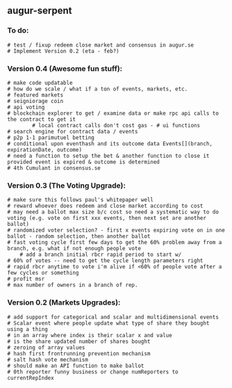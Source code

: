 augur-serpent
-------------

### To do:
	# test / fixup redeem close market and consensus in augur.se
	# Implement Version 0.2 (eta - feb?)

### Version 0.4 (Awesome fun stuff):
	# make code updatable 
	# how do we scale / what if a ton of events, markets, etc.
	# featured markets
	# seigniorage coin
	# api voting
	# blockchain explorer to get / examine data or make rpc api calls to the contract to get it
			# local contract calls don't cost gas - # ui functions
	# search engine for contract data / events
	# p2p 1-1 parimutuel betting
	# conditional upon eventhash and its outcome data Events[](branch, expirationDate, outcome)
	# need a function to setup the bet & another function to close it provided event is expired & outcome is determined
	# 4th Cumulant in consensus.se

### Version 0.3 (The Voting Upgrade):
	# make sure this follows paul's whitepaper well
	# reward whoever does redeem and close market according to cost
	# may need a ballot max size b/c cost so need a systematic way to do voting (e.g. vote on first xxx events, then next set are another ballot)
	# randomized voter selection? - first x events expiring vote on in one ballot - random selection, then another ballot
	# fast voting cycle first few days to get the 60% problem away from a branch, e.g. what if not enough people vote
		# add a branch initial rbcr rapid period to start w/
	# 60% of votes -- need to get the cycle length parameters right
	# rapid rbcr anytime to vote i'm alive if <60% of people vote after a few cycles or something
	# profit msr
	# max number of owners in a branch of rep.

### Version 0.2 (Markets Upgrades):
	# add support for categorical and scalar and multidimensional events
	# Scalar event where people update what type of share they bought using a thing
	# in an array where index is their scalar x and value
	# is the share updated number of shares bought
	# zeroing of array values
	# hash first frontrunning prevention mechanism
	# salt hash vote mechanism
	# should make an API function to make ballot
	# 0th reporter funny business or change numReporters to currentRepIndex

